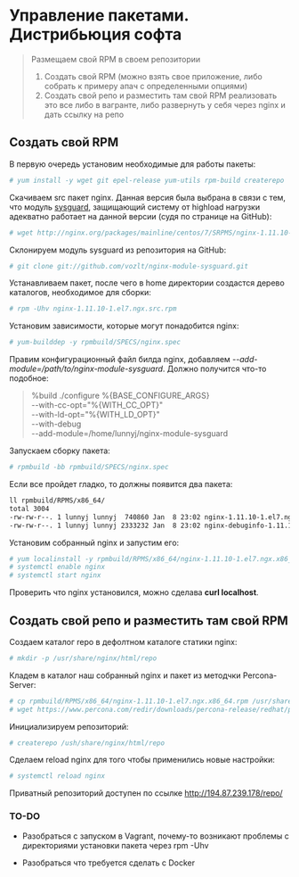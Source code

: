 # Управление пакетами. Дистрибьюция софта

>Размещаем свой RPM в своем репозитории
>
>1. Cоздать свой RPM (можно взять свое приложение, либо собрать к примеру апач с определенными опциями)
>2. Cоздать свой репо и разместить там свой RPM реализовать это все либо в вагранте, либо развернуть у себя через nginx и дать ссылку на репо

## Cоздать свой RPM

В первую очередь установим необходимые для работы пакеты:

```bash
# yum install -y wget git epel-release yum-utils rpm-build createrepo
```

Скачиваем src пакет nginx. Данная версия была выбрана в связи с тем, что модуль [sysguard](https://github.com/vozlt/nginx-module-sysguard), защищающий систему от highload нагрузки адекватно работает на данной версии (судя по странице на GitHub):

```bash
# wget http://nginx.org/packages/mainline/centos/7/SRPMS/nginx-1.11.10-1.el7.ngx.src.rpm
```

Склонируем модуль sysguard из репозитория на GitHub:

```bash
# git clone git://github.com/vozlt/nginx-module-sysguard.git
```

Устанавливаем пакет, после чего в home директории создастся дерево каталогов, необходимое для сборки:

```bash
# rpm -Uhv nginx-1.11.10-1.el7.ngx.src.rpm
```

Установим зависимости, которые могут понадобится nginx:

```bash
# yum-builddep -y rpmbuild/SPECS/nginx.spec
```

Правим конфигурационный файл билда nginx, добавляем *--add-module=/path/to/nginx-module-sysguard*. Должно получится что-то подобное:

>%build
>./configure %{BASE_CONFIGURE_ARGS} \
> --with-cc-opt="%{WITH_CC_OPT}" \
> --with-ld-opt="%{WITH_LD_OPT}" \
> --with-debug \
> --add-module=/home/lunnyj/nginx-module-sysguard

Запускаем сборку пакета:

```bash
# rpmbuild -bb rpmbuild/SPECS/nginx.spec
```

Если все пройдет гладко, то должны появится два пакета:

```bash
ll rpmbuild/RPMS/x86_64/
total 3004
-rw-rw-r--. 1 lunnyj lunnyj  740860 Jan  8 23:02 nginx-1.11.10-1.el7.ngx.x86_64.rpm
-rw-rw-r--. 1 lunnyj lunnyj 2333232 Jan  8 23:02 nginx-debuginfo-1.11.10-1.el7.ngx.x86_64.rpm
```

Установим собранный nginx и запустим его:

```bash
# yum localinstall -y rpmbuild/RPMS/x86_64/nginx-1.11.10-1.el7.ngx.x86_64.rpm
# systemctl enable nginx
# systemctl start nginx
```

Проверить что nginx установился, можно сделава **curl localhost**.

## Cоздать свой репо и разместить там свой RPM

Создаем каталог repo в дефолтном каталоге статики nginx:

```bash
# mkdir -p /usr/share/nginx/html/repo
```

Кладем в каталог наш собранный nginx и пакет из методчки Percona-Server:

```bash
# cp rpmbuild/RPMS/x86_64/nginx-1.11.10-1.el7.ngx.x86_64.rpm /usr/share/nginx/html/repo
# wget https://www.percona.com/redir/downloads/percona-release/redhat/percona-release-1.0-13.noarch.rpm -O /usr/share/nginx/html/repo/percona-release-1.0-13.noarch.rpm
```

Инициализируем репозиторий:

```bash
# createrepo /ush/share/nginx/html/repo
```

Сделаем reload nginx для того чтобы применились новые настройки:

```bash
# systemctl reload nginx
```

Приватный репозиторий доступен по ссылке <http://194.87.239.178/repo/>

### TO-DO

- Разобраться с запуском в Vagrant, почему-то возникают проблемы с директориями установки пакета через rpm -Uhv

- Разобраться что требуется сделать с Docker
